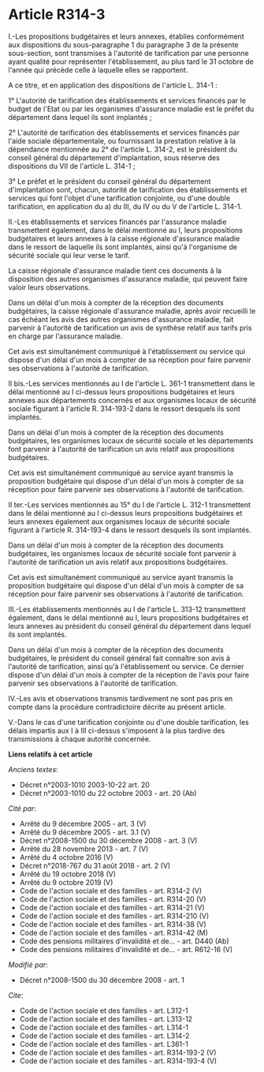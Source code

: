 # Article R314-3

I.-Les propositions budgétaires et leurs annexes, établies conformément aux dispositions du sous-paragraphe 1 du paragraphe 3
de la présente sous-section, sont transmises à l'autorité de tarification par une personne ayant qualité pour représenter
l'établissement, au plus tard le 31 octobre de l'année qui précède celle à laquelle elles se rapportent.

A ce titre, et en application des dispositions de l'article L. 314-1 : 

1° L'autorité de tarification des établissements et services financés par le budget de l'Etat ou par les organismes
d'assurance maladie est le préfet du département dans lequel ils sont implantés ; 

2° L'autorité de tarification des établissements et services financés par l'aide sociale départementale, ou fournissant la
prestation relative à la dépendance mentionnée au 2° de l'article L. 314-2, est le président du conseil général du
département d'implantation, sous réserve des dispositions du VII de l'article L. 314-1 ; 

3° Le préfet et le président du conseil général du département d'implantation sont, chacun, autorité de tarification des
établissements et services qui font l'objet d'une tarification conjointe, ou d'une double tarification, en application du a)
du III, du IV ou du V de l'article L. 314-1. 

II.-Les établissements et services financés par l'assurance maladie transmettent également, dans le délai mentionné au I,
leurs propositions budgétaires et leurs annexes à la caisse régionale d'assurance maladie dans le ressort de laquelle ils
sont implantés, ainsi qu'à l'organisme de sécurité sociale qui leur verse le tarif. 

La caisse régionale d'assurance maladie tient ces documents à la disposition des autres organismes d'assurance maladie, qui
peuvent faire valoir leurs observations. 

Dans un délai d'un mois à compter de la réception des documents budgétaires, la caisse régionale d'assurance maladie, après
avoir recueilli le cas échéant les avis des autres organismes d'assurance maladie, fait parvenir à l'autorité de tarification
un avis de synthèse relatif aux tarifs pris en charge par l'assurance maladie. 

Cet avis est simultanément communiqué à l'établissement ou service qui dispose d'un délai d'un mois à compter de sa réception
pour faire parvenir ses observations à l'autorité de tarification. 

II bis.-Les services mentionnés au I de l'article L. 361-1 transmettent dans le délai mentionné au I ci-dessus leurs
propositions budgétaires et leurs annexes aux départements concernés et aux organismes locaux de sécurité sociale figurant à
l'article R. 314-193-2 dans le ressort desquels ils sont implantés. 

Dans un délai d'un mois à compter de la réception des documents budgétaires, les organismes locaux de sécurité sociale et les
départements font parvenir à l'autorité de tarification un avis relatif aux propositions budgétaires. 

Cet avis est simultanément communiqué au service ayant transmis la proposition budgétaire qui dispose d'un délai d'un mois à
compter de sa réception pour faire parvenir ses observations à l'autorité de tarification. 

II ter.-Les services mentionnés au 15° du I de l'article L. 312-1 transmettent dans le délai mentionné au I ci-dessus leurs
propositions budgétaires et leurs annexes également aux organismes locaux de sécurité sociale figurant à l'article R.
314-193-4 dans le ressort desquels ils sont implantés. 

Dans un délai d'un mois à compter de la réception des documents budgétaires, les organismes locaux de sécurité sociale font
parvenir à l'autorité de tarification un avis relatif aux propositions budgétaires. 

Cet avis est simultanément communiqué au service ayant transmis la proposition budgétaire qui dispose d'un délai d'un mois à
compter de sa réception pour faire parvenir ses observations à l'autorité de tarification. 

III.-Les établissements mentionnés au I de l'article L. 313-12 transmettent également, dans le délai mentionné au I, leurs
propositions budgétaires et leurs annexes au président du conseil général du département dans lequel ils sont implantés. 

Dans un délai d'un mois à compter de la réception des documents budgétaires, le président du conseil général fait connaître
son avis à l'autorité de tarification, ainsi qu'à l'établissement ou service. Ce dernier dispose d'un délai d'un mois à
compter de la réception de l'avis pour faire parvenir ses observations à l'autorité de tarification. 

IV.-Les avis et observations transmis tardivement ne sont pas pris en compte dans la procédure contradictoire décrite au
présent article.

V.-Dans le cas d'une tarification conjointe ou d'une double tarification, les délais impartis aux I à III ci-dessus
s'imposent à la plus tardive des transmissions à chaque autorité concernée.

**Liens relatifs à cet article**

_Anciens textes_:

  - Décret n°2003-1010 2003-10-22 art. 20
  - Décret n°2003-1010 du 22 octobre 2003 - art. 20 (Ab)

_Cité par_:

  - Arrêté du 9 décembre 2005 - art. 3 (V)
  - Arrêté du 9 décembre 2005 - art. 3.1 (V)
  - Décret n°2008-1500 du 30 décembre 2008 - art. 3 (V)
  - Arrêté du 28 novembre 2013 - art. 7 (V)
  - Arrêté du 4 octobre 2016 (V)
  - Décret n°2018-767 du 31 août 2018 - art. 2 (V)
  - Arrêté du 19 octobre 2018 (V)
  - Arrêté du 9 octobre 2019 (V)
  - Code de l'action sociale et des familles - art. R314-2 (V)
  - Code de l'action sociale et des familles - art. R314-20 (V)
  - Code de l'action sociale et des familles - art. R314-21 (V)
  - Code de l'action sociale et des familles - art. R314-210 (V)
  - Code de l'action sociale et des familles - art. R314-38 (V)
  - Code de l'action sociale et des familles - art. R314-42 (M)
  - Code des pensions militaires d'invalidité et de... - art. D440 (Ab)
  - Code des pensions militaires d'invalidité et de... - art. R612-16 (V)

_Modifié par_:

  - Décret n°2008-1500 du 30 décembre 2008 - art. 1

_Cite_:

  - Code de l'action sociale et des familles - art. L312-1
  - Code de l'action sociale et des familles - art. L313-12
  - Code de l'action sociale et des familles - art. L314-1
  - Code de l'action sociale et des familles - art. L314-2
  - Code de l'action sociale et des familles - art. L361-1
  - Code de l'action sociale et des familles - art. R314-193-2 (V)
  - Code de l'action sociale et des familles - art. R314-193-4 (V)
